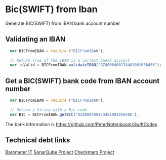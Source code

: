 # Bic(SWIFT) from Iban
Generate BIC(SWIFT) from IBAN bank account number


Validating an IBAN 
------------------
```javascript
  var BICFromIBAN = require ("BICFromIBAN");
  
  // Return true if the IBAN is a correct banck account 
  var isValid = BICFromIBAN.validateIBAN("DZ4000400174401001050486");
```

Get a BIC(SWIFT) bank code from IBAN account number 
---------------------------------------------------
```javascript
  var BICFromIBAN = require ("BICFromIBAN");
  
  // Return a String with a Bic code
  var BIC = BICFromIBAN.getBIC("DZ4000400174401001050486");
```

The bank information is https://github.com/PeterNotenboom/SwiftCodes

## Technical debt links

[Barometer IT](https://wolterskluwer.barometerit.com/b/system/041800002496)
[SonarQube Project](https://sonarqube.cloud-dev.wolterskluwer.eu/dashboard?id=clearfacts%3ABic-from-IBAN)
[Checkmarx Project](https://test4tools.cchaxcess.com/CxWebClient/ProjectStateSummary.aspx?projectid=17867)